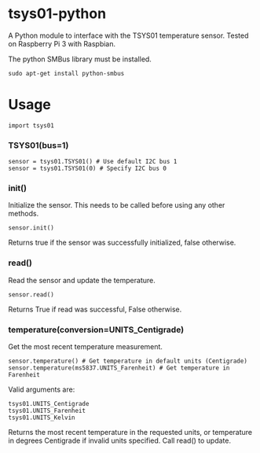 # tsys01-python

A Python module to interface with the TSYS01 temperature sensor. Tested on Raspberry Pi 3 with Raspbian.

The python SMBus library must be installed.

	sudo apt-get install python-smbus

# Usage

	import tsys01

### TSYS01(bus=1)

	sensor = tsys01.TSYS01() # Use default I2C bus 1
	sensor = tsys01.TSYS01(0) # Specify I2C bus 0

### init()

Initialize the sensor. This needs to be called before using any other methods.

    sensor.init()

Returns true if the sensor was successfully initialized, false otherwise.

### read()

Read the sensor and update the temperature.

    sensor.read()

Returns True if read was successful, False otherwise.

### temperature(conversion=UNITS_Centigrade)

Get the most recent temperature measurement.

	sensor.temperature() # Get temperature in default units (Centigrade)
	sensor.temperature(ms5837.UNITS_Farenheit) # Get temperature in Farenheit

Valid arguments are:

	tsys01.UNITS_Centigrade
	tsys01.UNITS_Farenheit
	tsys01.UNITS_Kelvin

Returns the most recent temperature in the requested units, or temperature in degrees Centigrade if invalid units specified. Call read() to update.

